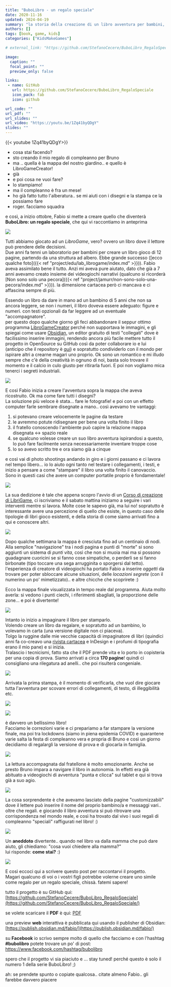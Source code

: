 ```yaml
---
title: "BuboLibro - un regalo speciale"
date: 2020-11-16
updated: 2024-04-19
summary: "la storia della creazione di un libro avventura per bambini, da fratello a fratello"
authors: []
tags: [book, game, kids]
categories: ["KidsMakeGames"]

# external_link: "https://github.com/StefanoCecere/BuboLibro_RegaloSpeciale"

image:
  caption: ""
  focal_point: ""
  preview_only: false

links:
 - name: GitHub
   url: https://github.com/StefanoCecere/BuboLibro_RegaloSpeciale
   icon_pack: fab
   icon: github

url_code: ""
url_pdf: ""
url_slides: ""
url_video: "https://youtu.be/1Zq41byQDgY"
slides: ""
---
```


{{< youtube 1Zq41byQDgY>}}
<br>
- cosa stai facendo?
- sto creando il mio regalo di compleanno per Bruno
- ma .. quella è la mappa del nostro giardino.. e quello è LibroGameCreator!
- già
- e poi cosa ne vuoi fare?
- lo stampiamo!
- ma il compleanno è fra un mese!
- ho già fatto tutto l'alberatura.. se mi aiuti con i disegni e la stampa ce la possiamo fare
- roger. facciamo squadra

e così, a inizio ottobre, Fabio si mette a creare quello che diventerà **BuboLibro: un regalo speciale**, che qui vi raccontiamo in anteprima

![](bubolibro_story_1.jpg)

Tutti abbiamo giocato ad un _LibroGame_, vero? ovvero un libro dove il lettore può prendere delle decisioni.  
Due anni fa tenni un laboratorio per bambini per creare un libro gioco di 12 pagine, partendo da una struttura ad albero. Ebbe grande successo ([ecco qualche foto]({{< ref "project/edu/lab_librogame/index.md" >}})). Fabio aveva assimilato bene il tutto. Anzi mi aveva pure aiutato, dato che già a 7 anni avevamo creato insieme dei videogiochi narrativi (qualcuno si ricorderà [Non sono solo una pecora]({{< ref "project/jamurr/non-sono-solo-una-pecora/index.md" >}})). la dimensione cartacea però ci mancava e ci affascina sempre di più.

Essendo un libro da dare in mano ad un bambino di 5 anni che non sa ancora leggere, se non i numeri, il libro doveva essere adeguato: figure e numeri. con testi opzionali da far leggere ad un eventuale "accompagnatore".  
per questo dopo qualche giorno gli feci abbandonare il seppur ottimo programma [LibroGameCreator](http://www.matteoporopat.com/librogame/libro-game-creator-3/) perché non supportava le immagini, e gli spiegai come usare [Obsidian](https://obsidian.md/), un editor gratuito di testi "collegati" dove è facilissimo inserire immagini, rendendo ancora più facile mettere tutto il progetto in OpenSource su GitHub così da poter collaborare io e lui (anticipo che il repository è [qui](https://github.com/StefanoCecere/BuboLibro_RegaloSpeciale/)) e sopratutto condividerlo con il mondo per ispirare altri a crearne magari uno proprio. Ok sono un romantico e mi illudo sempre che c'è della creatività in ognuno di noi, basta solo trovare il momento e il calcio in culo giusto per ritirarla fuori. E poi non vogliamo mica tenerci i segreti industriali.

![](bubolibro_story_2.png)

E così Fabio inizia a creare l'avventura sopra la mappa che aveva ricostruito.
Ok ma  come fare tutti i disegni?  
La soluzione più veloce è stata... fare le fotografie! e poi con un effetto computer farle sembrare disegnate a mano.. così avevamo tre vantaggi:
1. si potevano creare velocemente le pagine da testare
2. le avremmo potute ridisegnare per bene una volta finito il libro
3. il fratello conoscendo l'ambiente può capire la relazione mappa disegnata <-> spazio reale
4. se qualcuno volesse creare un suo libro avventura ispirandosi a questo, lo può fare facilmente senza necessariamente inventare troppe cose
5. lo so avevo scritto tre e ora siamo già a cinque
   
e così vai di photo shootings andando in giro e i giorni passano e ci lavora nel tempo libero... io lo aiuto ogni tanto nel testare i collegamenti, i testi, e inizio a pensare a come "stampare" il libro una volta finito il canovaccio.  
Sono in questi casi che avere un computer portatile proprio è fondamentale!

![](bubolibro_story_4.jpg)

La sua dedizione è tale che appena scopro l'avvio di un [Corso di creazione di LibriGame](https://tambucreate.com/it/librogame), ci iscriviamo e il sabato mattina iniziamo a seguire i vari interventi mentre si lavora. Molte cose le sapevo già, ma lui no! sopratutto è interessante avere una percezione di quello che esiste, in questo caso delle tipologie di libri gioco esistenti, e della storia di come siamo arrivati fino a qui e conoscere altri.

![](bubolibro_story_8.jpg)

Dopo qualche settimana la mappa è cresciuta fino ad un centinaio di nodi. Alla semplice "navigazione" tra i nodi pagina e punti di "morte" si sono aggiunti un sistema di _punti vita_, così che non si muoia mai ma si possono guadagnare cuoricini se si fanno cose simpatiche, o perderli se si fanno birbonate (tipo toccare una sega arrugginita o sporgersi dal tetto). l'esperienza di creatore di videogiochi ha portato Fabio a inserire _oggetti_ da trovare per poter sbloccare alcune situazioni, delle _locazioni segrete_ (con il numerino un po' mimetizzato).. e altre chicche che scoprirete :)

Ecco la mappa finale visualizzata in tempo reale dal programma.
Aiuta molto averla: si vedono i punti ciechi, i riferimenti sbagliati, la proporzione delle zone... e poi è divertente!

![](bubolibro_mappa.jpg)

Intanto io inizio a impaginare il libro per stamparlo.  
Volendo creare un libro da regalare, e sopratutto ad un bambino, lo volevamo in carta (una versione digitale non ci piaceva).  
Tolgo la ruggine dalle mie vecchie capacità di impaginatore di libri (quindici anni fa co-creavo una [rivista cartacea](https://stefanocecere.github.io/ilfannullone.it/) e InDesign e i profumi di tipografia erano il mio pane) e si inizia.  
Tralascio i tecnicismi, fatto sta che il PDF prende vita e lo porto in copisteria per una copia di prova. Siamo arrivati a circa **170 pagine**! quindi ci consigliano una rilegatura ad anelli.. che poi risulterà congeniale.

![](bubolibro_story_5.jpg)

Arrivata la prima stampa, è il momento di verificarla, che vuol dire giocare tutta l'avventura per scovare errori di collegamenti, di testo, di illeggibilità etc.

![](bubolibro_story_6.jpg)

![](bubolibro_story_7.jpg)

è davvero un bellissimo libro!  
Facciamo le correzioni varie e ci prepariamo a far stampare la versione finale, ma poi tra lockdowns (siamo in piena epidemia COVID) e quarantene varie salta la festa di compleanno vera e propria di Bruno e così un giorno decidiamo di regalargli la versione di prova e di giocarla in famiglia.

![](bubolibro_story_10.jpg)

La lettura accompagnata dal fratellone è molto emozionante. Anche se presto Bruno impara a navigare il libro in autonomia. In effetti era già abituato a videogiochi di avventura "punta e clicca" sul tablet e qui si trova già a suo agio.

![](bubolibro_story_11.jpg)

La cosa sorprendente è che avevamo lasciato della pagine "customizzabili" dove il lettere può inserire il nome del proprio bambino/a e messaggi vari.. oltre che regali. e giocando il libro avventura si può ritrovare una corrispondenza nel mondo reale, e così ha trovato dal vivo i suoi regali di compleanno "speciali" raffigurati nel libro! :)

![](bubolibro_story_12.jpg)

Un **aneddoto** divertente.. quando nel libro va dalla mamma che può dare aiuto, gli chiediamo: "cosa vuoi chiedere alla mamma?"  
lui risponde: **come stai?** :)

![](bubolibro_story_13.jpg)

E così eccoci qui a scrivere questo post per raccontarvi il progetto.  
Magari qualcuno di voi o i vostri figli potrebbe volerne creare uno simile come regalo per un regalo speciale, chissà. fatemi sapere!  

tutto il progetto è su GitHub qui: [https://github.com/StefanoCecere/BuboLibro_RegaloSpeciale](https://github.com/StefanoCecere/BuboLibro_RegaloSpeciale/)

se volete scaricare il **PDF** è qui: [PDF](https://github.com/StefanoCecere/BuboLibro_RegaloSpeciale/blob/master/_output/BuboLibro_Regalo_web.pdf)

una preview **web** interattiva è pubblicata qui usando il publisher di Obsidian: [https://publish.obsidian.md/fabio/](https://publish.obsidian.md/fabio/)

su **Facebook** io scrivo sempre molto di quello che facciamo e con l'hashtag **#bubolibro** potete trovare un po' di post: 
<https://www.facebook.com/hashtag/bubolibro>

spero che il progetto vi sia piaciuto e ... stay tuned! perché questo è solo il numero 1 della serie BuboLibro! ;)

ah: se prendete spunto o copiate qualcosa.. citate almeno Fabio.. gli farebbe davvero piacere
